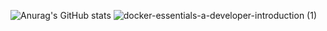 ![Anurag's GitHub stats](https://github-readme-stats.vercel.app/api?username=johnnydappz&show_icons=true&theme=radical) ![docker-essentials-a-developer-introduction (1)](https://user-images.githubusercontent.com/37016326/236577798-ff7910eb-f349-4862-9bdc-6b9d2cb02723.png)
